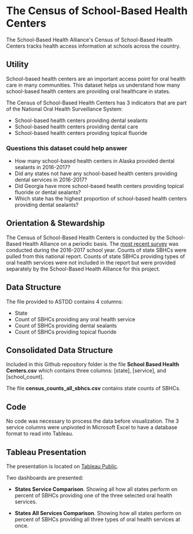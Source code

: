 # The Census of School-Based Health Centers

The School-Based Health Alliance's Census of School-Based Health Centers tracks health access information at schools across the country. 

## Utility

School-based health centers are an important access point for oral health care in many communities. This dataset helps us understand how many school-based health centers are providing oral healthcare in states.

The Census of School-Based Health Centers has 3 indicators that are part of the National Oral Health Surveillance System:
* School-based health centers providing dental sealants
* School-based health centers providing dental care
* School-based health centers providing topical fluoride

### Questions this dataset could help answer

* How many school-based health centers in Alaska provided dental sealants in 2016-2017?
* Did any states not have any school-based health centers providing dental services in 2016-2017?
* Did Georgia have more school-based health centers providing topical fluoride or dental sealants?
* Which state has the highest proportion of school-based health centers providing dental sealants?

## Orientation & Stewardship  

The Census of School-Based Health Centers is conducted by the School-Based Health Alliance on a periodic basis. The [most recent survey](https://www.sbh4all.org/wp-content/uploads/2019/05/2016-17-Census-Report-Final.pdf) was conducted during the 2016-2017 school year. Counts of state SBHCs were pulled from this national report. Counts of state SBHCs providing types of oral health services were not included in the report but were provided separately by the School-Based Health Alliance for this project.

## Data Structure

The file provided to ASTDD contains 4 columns: 
* State
* Count of SBHCs providing any oral health service
* Count of SBHCs providing dental sealants
* Count of SBHCs providing topical fluoride

## Consolidated Data Structure

Included in this Github repository folder is the file **School Based Health Centers.csv** which contains three columns: [state], [service], and [school_count].

The file **census_counts_all_sbhcs.csv** contains state counts of SBHCs. 

## Code

No code was necessary to process the data before visualization. The 3 service columns were unpivoted in Microsoft Excel to have a database format to read into Tableau.

## Tableau Presentation

The presentation is located on [Tableau Public](https://public.tableau.com/profile/association.of.state.territorial.dental.directors#!/vizhome/CensusofSchool-BasedHealthCenters/Orientation).

Two dashboards are presented:

* **States Service Comparison**. Showing all how all states perform on percent of SBHCs providing one of the three selected oral health services.

* **States All Services Comparison**. Showing how all states perform on percent of SBHCs providing all three types of oral health services at once.


